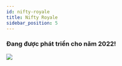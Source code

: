 ```yaml
---
id: nifty-royale
title: Nifty Royale
sidebar_position: 5
---
```


### Đang được phát triển cho năm 2022!

![](/img/niftyroyale_v01.png)
